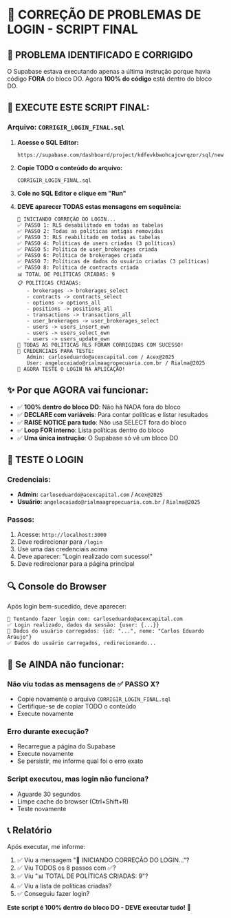 # 🚨 CORREÇÃO DE PROBLEMAS DE LOGIN - SCRIPT FINAL

## 🎯 **PROBLEMA IDENTIFICADO E CORRIGIDO**

O Supabase estava executando apenas a última instrução porque havia código **FORA** do bloco DO. Agora **100% do código** está dentro do bloco DO.

## 🔧 **EXECUTE ESTE SCRIPT FINAL:**

### **Arquivo: `CORRIGIR_LOGIN_FINAL.sql`**

1. **Acesse o SQL Editor:**
   ```
   https://supabase.com/dashboard/project/kdfevkbwohcajcwrqzor/sql/new
   ```

2. **Copie TODO o conteúdo do arquivo:**
   ```
   CORRIGIR_LOGIN_FINAL.sql
   ```

3. **Cole no SQL Editor e clique em "Run"**

4. **DEVE aparecer TODAS estas mensagens em sequência:**
   ```
   🚀 INICIANDO CORREÇÃO DO LOGIN...
   ✅ PASSO 1: RLS desabilitado em todas as tabelas
   ✅ PASSO 2: Todas as políticas antigas removidas
   ✅ PASSO 3: RLS reabilitado em todas as tabelas
   ✅ PASSO 4: Políticas de users criadas (3 políticas)
   ✅ PASSO 5: Política de user_brokerages criada
   ✅ PASSO 6: Política de brokerages criada
   ✅ PASSO 7: Políticas de dados do usuário criadas (3 políticas)
   ✅ PASSO 8: Política de contracts criada
   📊 TOTAL DE POLÍTICAS CRIADAS: 9
   📋 POLÍTICAS CRIADAS:
      - brokerages -> brokerages_select
      - contracts -> contracts_select
      - options -> options_all
      - positions -> positions_all
      - transactions -> transactions_all
      - user_brokerages -> user_brokerages_select
      - users -> users_insert_own
      - users -> users_select_own
      - users -> users_update_own
   🎉 TODAS AS POLÍTICAS RLS FORAM CORRIGIDAS COM SUCESSO!
   🔑 CREDENCIAIS PARA TESTE:
      Admin: carloseduardo@acexcapital.com / Acex@2025
      User: angelocaiado@rialmaagropecuaria.com.br / Rialma@2025
   🚀 AGORA TESTE O LOGIN NA APLICAÇÃO!
   ```

## ✨ **Por que AGORA vai funcionar:**

- ✅ **100% dentro do bloco DO**: Não há NADA fora do bloco
- ✅ **DECLARE com variáveis**: Para contar políticas e listar resultados
- ✅ **RAISE NOTICE para tudo**: Não usa SELECT fora do bloco
- ✅ **Loop FOR interno**: Lista políticas dentro do bloco
- ✅ **Uma única instrução**: O Supabase só vê um bloco DO

## 🧪 **TESTE O LOGIN**

### **Credenciais:**
- **Admin:** `carloseduardo@acexcapital.com` / `Acex@2025`
- **Usuário:** `angelocaiado@rialmaagropecuaria.com.br` / `Rialma@2025`

### **Passos:**
1. Acesse: `http://localhost:3000`
2. Deve redirecionar para `/login`
3. Use uma das credenciais acima
4. Deve aparecer: "Login realizado com sucesso!"
5. Deve redirecionar para a página principal

## 🔍 **Console do Browser**

Após login bem-sucedido, deve aparecer:
```
🔑 Tentando fazer login com: carloseduardo@acexcapital.com
✅ Login realizado, dados da sessão: {user: {...}}
👤 Dados do usuário carregados: {id: "...", nome: "Carlos Eduardo Araujo"}
✅ Dados do usuário carregados, redirecionando...
```

## 🐛 **Se AINDA não funcionar:**

### **Não viu todas as mensagens de ✅ PASSO X?**
- Copie novamente o arquivo `CORRIGIR_LOGIN_FINAL.sql`
- Certifique-se de copiar TODO o conteúdo
- Execute novamente

### **Erro durante execução?**
- Recarregue a página do Supabase
- Execute novamente
- Se persistir, me informe qual foi o erro exato

### **Script executou, mas login não funciona?**
- Aguarde 30 segundos
- Limpe cache do browser (Ctrl+Shift+R)
- Teste novamente

## 📞 **Relatório**

Após executar, me informe:
1. ✅ Viu a mensagem "🚀 INICIANDO CORREÇÃO DO LOGIN..."?
2. ✅ Viu TODOS os 8 passos com ✅?
3. ✅ Viu "📊 TOTAL DE POLÍTICAS CRIADAS: 9"?
4. ✅ Viu a lista de políticas criadas?
5. ✅ Conseguiu fazer login?

**Este script é 100% dentro do bloco DO - DEVE executar tudo! 🎯** 